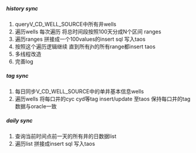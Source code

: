
##### history sync
1. queryV_CD_WELL_SOURCE中所有井wells
2. 遍历wells 每次遍历 将总时间段按照100天分成N个区间 ranges
3. 遍历ranges 拼接成一个100values的insert sql 写入taos
4. 按照这个遍历逻辑继续 直到所有jh的所有range都insert taos
5. 多线程改造
6. 完善log

##### tag sync
1. 每日同步V_CD_WELL_SOURCE中的单井基本信息wells
2. 遍历wells 将每口井的cyc cyd等tag insert/update 至taos 保持每口井的tag数据与oracle一致

##### daily sync
1. 查询当前时间点前一天的所有井的日数据list
2. 遍历list 拼接成insert sql 写入taos
